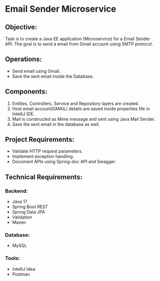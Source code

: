 # Email Sender Microservice
## Objective:
Task is to create a Java EE application (Microservice) for a Email Sender API. The goal is to send a email from Gmail account using SMTP protocol.
## Operations:
* Send email using Gmail.
* Save the sent email inside the Database.
## Components:
1. Entities, Controllers, Service and Repository layers are created.
2. Host email account(GMAIL) details are saved inside properties file in IntelliJ IDE.
3. Mail is constructed as Mime message and sent using Java Mail Sender.
4. Save the sent email in the database as well.
## Project Requirements:
* Validate HTTP request parameters.
* Implement exception handling.
* Document APIs using Spring-doc API and Swagger.
## Technical Requirements:
### Backend:
* Java 17
* Spring Boot REST
* Spring Data JPA
* Validation
* Maven
### Database:
* MySQL
### Tools:
* IntelliJ Idea
* Postman
